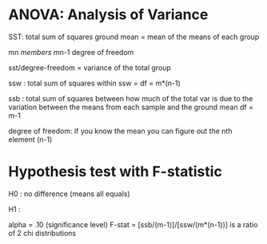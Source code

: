 

# ANOVA: Analysis of Variance 

SST: total sum of squares
ground mean = mean of the means of each group

m*n members
m*n-1 degree of freedom

sst/degree-freedom = variance of the total group 

ssw : total sum of squares within
ssw = 
df = m*(n-1)

ssb :  total sum of squares between 
how much of the total var is due to the variation between the means from each sample and the ground mean
df = m-1

degree of freedom: if you know the mean you can figure out the nth element (n-1)


# Hypothesis test with F-statistic

H0 : no difference (means all equals)

H1 : 

alpha = .10 (significance level)
F-stat = [ssb/(m-1)]/[ssw/(m*(n-1))]
is a ratio of 2 chi distributions
